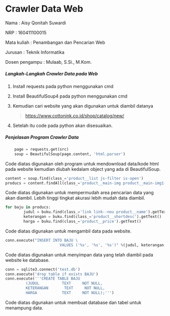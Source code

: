 # Crawler Data Web

Nama			: Aisy Qonitah Suwardi

NRP		   	: 160411100015

Mata kuliah      	: Penambangan dan Pencarian Web

Jurusan	     	: Teknik Informatika

Dosen pengampu   : Mulaab, S.Si., M.Kom.



##### Langkah-Langkah Crawler Data pada Web

1. Install requests pada python menggunakan cmd

2. Install BeautifulSoup4 pada python menggunakan cmd

3. Kemudian cari website yang akan digunakan untuk diambil datanya

   > https://www.cottonink.co.id/shop/catalog/new/

4. Setelah itu code pada python akan disesuaikan.

   

##### Penjelasan Program Crawler Data

```python
	page = requests.get(src)
    soup = BeautifulSoup(page.content, 'html.parser')
```

Code diatas digunakan oleh program untuk mendownload data/kode html pada website kemudian diubah kedalam object yang ada di BeautifulSoup.



```python
content = soup.find(class_='product__list js-filter is-open')
producs = content.findAll(class_='product__main-img product__main-img1-4')
```

Code diatas digunakan untuk mempermudah area pencarian data yang akan diambil. Lebih tinggi tingkat akurasi lebih mudah data diambil.



```python
for baju in producs:
        judul = buku.find(class_='link link--nou product__name').getText()
        keterangan = buku.find(class_='product__shortdesc').getText()
        harga = buku.find(class_='product__price').getText()
```

Code diatas digunakan untuk mengambil data pada website.



```python
conn.execute("INSERT INTO BAJU \
                        VALUES ('%s', '%s', '%s')" %(judul, keterangan, harga));

```

Code diatas digunakan untuk menyimpan data yang telah diambil pada website ke database.



```python
conn = sqlite3.connect('test.db')
conn.execute('drop table if exists BAJU')
conn.execute('''CREATE TABLE BAJU
         (JUDUL          TEXT     NOT NULL,
         KETERANGAN       TEXT     NOT NULL,
         HARGA           TEXT     NOT NULL);''')
```

Code diatas digunakan untuk membuat database dan tabel untuk menampung data.